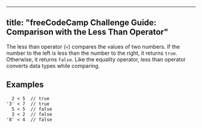 
---
title: "freeCodeCamp Challenge Guide: Comparison with the Less Than Operator"
---

The less than operator (`<`) compares the values of two numbers. If the number to the left is less than the number to the right, it returns `true`. Otherwise, it returns `false`. Like the equality operator, less than operator converts data types while comparing.

## Examples

      2 < 5  // true
    '3' < 7  // true
      5 < 5  // false
      3 < 2  // false
    '8' < 4  // false
